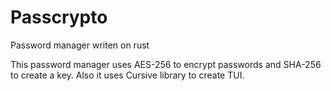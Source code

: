 # Passcrypto
Password manager writen on rust

This password manager uses AES-256 to encrypt passwords and SHA-256 to create a key. Also it uses Cursive library to create TUI.
